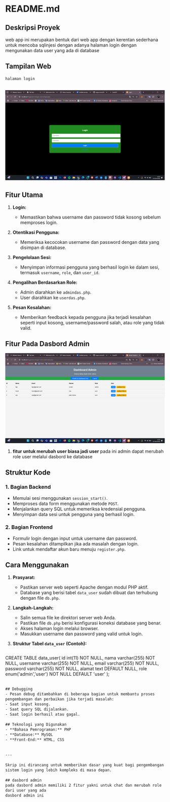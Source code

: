 # README.md

## Deskripsi Proyek
web app ini  merupakan bentuk dari web app dengan kerentan sederhana untuk mencoba sqlinjesi dengan adanya halaman login dengan mengunakan  data user yang ada di database 

## Tampilan Web 
    halaman login 
  ![alt text](foto/halaman_login.png)
  ---
## Fitur Utama

1. **Login:**
   - Memastikan bahwa username dan password tidak kosong sebelum memproses login.
   
2. **Otentikasi Pengguna:**
   - Memeriksa kecocokan username dan password dengan data yang disimpan di database.

3. **Pengelolaan Sesi:**
   - Menyimpan informasi pengguna yang berhasil login ke dalam sesi, termasuk `username`, `role`, dan `user_id`.

4. **Pengalihan Berdasarkan Role:**
   - Admin diarahkan ke `admindas.php`.
   - User diarahkan ke `userdas.php`.

5. **Pesan Kesalahan:**
   - Memberikan feedback kepada pengguna jika terjadi kesalahan seperti input kosong, username/password salah, atau role yang tidak valid.
 ## Fitur Pada Dasbord Admin 

 ![alt text](<foto/dasbord_admin .png>)
 1. **fitur untuk merubah user biasa jadi user**
     pada ini admin dapat merubah role user melalui dasbord ke database 
     
## Struktur Kode

### 1. **Bagian Backend**
- Memulai sesi menggunakan `session_start()`.
- Memproses data form menggunakan metode `POST`.
- Menjalankan query SQL untuk memeriksa kredensial pengguna.
- Menyimpan data sesi untuk pengguna yang berhasil login.

### 2. **Bagian Frontend**
- Formulir login dengan input untuk username dan password.
- Pesan kesalahan ditampilkan jika ada masalah dengan login.
- Link untuk mendaftar akun baru menuju `register.php`.

## Cara Menggunakan

1. **Prasyarat:**
   - Pastikan server web seperti Apache dengan modul PHP aktif.
   - Database yang berisi tabel `data_user` sudah dibuat dan terhubung dengan file `db.php`.

2. **Langkah-Langkah:**
   - Salin semua file ke direktori server web Anda.
   - Pastikan file `db.php` berisi konfigurasi koneksi database yang benar.
   - Akses halaman login melalui browser.
   - Masukkan username dan password yang valid untuk login.

3. **Struktur Tabel `data_user` (Contoh):**
   ```sql
  CREATE TABLE data_user(
  id int(11) NOT NULL,
  nama varchar(255) NOT NULL,
  username varchar(255) NOT NULL,
  email varchar(255) NOT NULL,
  password varchar(255) NOT NULL,
  alamat text DEFAULT NULL,
  role enum('admin','user') NOT NULL DEFAULT 'user'
);
   ```

## Debugging
- Pesan debug ditambahkan di beberapa bagian untuk membantu proses pengembangan dan perbaikan jika terjadi masalah:
  - Saat input kosong.
  - Saat query SQL dijalankan.
  - Saat login berhasil atau gagal.

## Teknologi yang Digunakan
- **Bahasa Pemrograman:** PHP
- **Database:** MySQL
- **Front-End:** HTML, CSS


---

Skrip ini dirancang untuk memberikan dasar yang kuat bagi pengembangan sistem login yang lebih kompleks di masa depan.

## dasbord admin 
pada dasbord admin memiliki 2 fitur yakni untuk chat dan merubah role dari user yang ada 
dasbord admin ini

